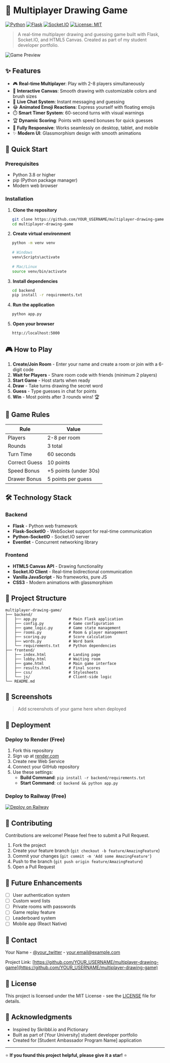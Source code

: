 # 🎨 Multiplayer Drawing Game

[![Python](https://img.shields.io/badge/Python-3.8+-blue.svg)](https://www.python.org/)
[![Flask](https://img.shields.io/badge/Flask-3.0.0-green.svg)](https://flask.palletsprojects.com/)
[![Socket.IO](https://img.shields.io/badge/Socket.IO-5.3.5-orange.svg)](https://socket.io/)
[![License: MIT](https://img.shields.io/badge/License-MIT-yellow.svg)](https://opensource.org/licenses/MIT)

> A real-time multiplayer drawing and guessing game built with Flask, Socket.IO, and HTML5 Canvas. Created as part of my student developer portfolio.

![Game Preview](https://via.placeholder.com/800x400/667eea/ffffff?text=Add+Your+Screenshot+Here)

## ✨ Features

- 🎮 **Real-time Multiplayer**: Play with 2-8 players simultaneously
- 🎨 **Interactive Canvas**: Smooth drawing with customizable colors and brush sizes
- 💬 **Live Chat System**: Instant messaging and guessing
- 😂 **Animated Emoji Reactions**: Express yourself with floating emojis
- ⏱️ **Smart Timer System**: 60-second turns with visual warnings
- 🏆 **Dynamic Scoring**: Points with speed bonuses for quick guesses
- 📱 **Fully Responsive**: Works seamlessly on desktop, tablet, and mobile
- ✨ **Modern UI**: Glassmorphism design with smooth animations

## 🚀 Quick Start

### Prerequisites

- Python 3.8 or higher
- pip (Python package manager)
- Modern web browser

### Installation

1. **Clone the repository**
```bash
   git clone https://github.com/YOUR_USERNAME/multiplayer-drawing-game.git
   cd multiplayer-drawing-game
```

2. **Create virtual environment**
```bash
   python -m venv venv
   
   # Windows
   venv\Scripts\activate
   
   # Mac/Linux
   source venv/bin/activate
```

3. **Install dependencies**
```bash
   cd backend
   pip install -r requirements.txt
```

4. **Run the application**
```bash
   python app.py
```

5. **Open your browser**
```
   http://localhost:5000
```

## 🎮 How to Play

1. **Create/Join Room** - Enter your name and create a room or join with a 6-digit code
2. **Wait for Players** - Share room code with friends (minimum 2 players)
3. **Start Game** - Host starts when ready
4. **Draw** - Take turns drawing the secret word
5. **Guess** - Type guesses in chat for points
6. **Win** - Most points after 3 rounds wins! 🏆

## 🎯 Game Rules

| Rule | Value |
|------|-------|
| Players | 2-8 per room |
| Rounds | 3 total |
| Turn Time | 60 seconds |
| Correct Guess | 10 points |
| Speed Bonus | +5 points (under 30s) |
| Drawer Bonus | 5 points per guess |

## 🛠️ Technology Stack

### Backend
- **Flask** - Python web framework
- **Flask-SocketIO** - WebSocket support for real-time communication
- **Python-SocketIO** - Socket.IO server
- **Eventlet** - Concurrent networking library

### Frontend
- **HTML5 Canvas API** - Drawing functionality
- **Socket.IO Client** - Real-time bidirectional communication
- **Vanilla JavaScript** - No frameworks, pure JS
- **CSS3** - Modern animations with glassmorphism

## 📁 Project Structure
```
multiplayer-drawing-game/
├── backend/
│   ├── app.py              # Main Flask application
│   ├── config.py           # Game configuration
│   ├── game_logic.py       # Game state management
│   ├── rooms.py            # Room & player management
│   ├── scoring.py          # Score calculation
│   ├── words.py            # Word bank
│   └── requirements.txt    # Python dependencies
├── frontend/
│   ├── index.html          # Landing page
│   ├── lobby.html          # Waiting room
│   ├── game.html           # Main game interface
│   ├── results.html        # Final scores
│   ├── css/                # Stylesheets
│   └── js/                 # Client-side logic
└── README.md
```

## 🎨 Screenshots

> Add screenshots of your game here when deployed

## 🚀 Deployment

### Deploy to Render (Free)

1. Fork this repository
2. Sign up at [render.com](https://render.com)
3. Create new Web Service
4. Connect your GitHub repository
5. Use these settings:
   - **Build Command**: `pip install -r backend/requirements.txt`
   - **Start Command**: `cd backend && python app.py`

### Deploy to Railway (Free)

[![Deploy on Railway](https://railway.app/button.svg)](https://railway.app/new)

## 🤝 Contributing

Contributions are welcome! Please feel free to submit a Pull Request.

1. Fork the project
2. Create your feature branch (`git checkout -b feature/AmazingFeature`)
3. Commit your changes (`git commit -m 'Add some AmazingFeature'`)
4. Push to the branch (`git push origin feature/AmazingFeature`)
5. Open a Pull Request

## 📝 Future Enhancements

- [ ] User authentication system
- [ ] Custom word lists
- [ ] Private rooms with passwords
- [ ] Game replay feature
- [ ] Leaderboard system
- [ ] Mobile app (React Native)

## 📧 Contact

Your Name - [@your_twitter](https://twitter.com/your_twitter) - your.email@example.com

Project Link: [https://github.com/YOUR_USERNAME/multiplayer-drawing-game](https://github.com/YOUR_USERNAME/multiplayer-drawing-game)

## 📄 License

This project is licensed under the MIT License - see the [LICENSE](LICENSE) file for details.

## 🙏 Acknowledgments

- Inspired by Skribbl.io and Pictionary
- Built as part of [Your University] student developer portfolio
- Created for [Student Ambassador Program Name] application

---

⭐ **If you found this project helpful, please give it a star!** ⭐